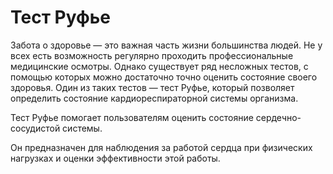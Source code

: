 # Тест Руфье

Забота о здоровье ― это важная часть жизни большинства людей. Не у всех есть возможность регулярно проходить профессиональные медицинские осмотры. Однако существует ряд несложных тестов, с помощью которых можно достаточно точно оценить состояние своего здоровья. Один из таких тестов — тест Руфье, который позволяет определить состояние кардиореспираторной системы организма. 

Тест Руфье помогает пользователям оценить состояние сердечно-сосудистой системы.

Он предназначен для наблюдения за работой сердца при физических нагрузках и оценки эффективности этой работы.


